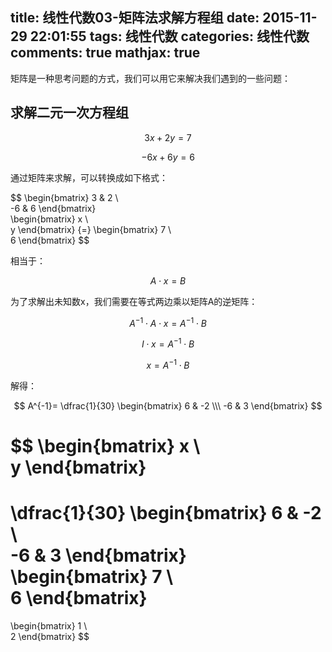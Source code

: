 title: 线性代数03-矩阵法求解方程组
date: 2015-11-29 22:01:55
tags: 线性代数
categories: 线性代数
comments: true
mathjax: true
---

矩阵是一种思考问题的方式，我们可以用它来解决我们遇到的一些问题：

## 求解二元一次方程组

$$
3x + 2y = 7
$$

$$
-6x + 6y = 6
$$

通过矩阵来求解，可以转换成如下格式：

$$
 \begin{bmatrix}
   3 & 2 \\\
   -6 & 6 
  \end{bmatrix}
  \
  \begin{bmatrix}
   x \\\
   y
  \end{bmatrix}
  \{=}
  \begin{bmatrix}
   7 \\\
   6
  \end{bmatrix}
$$

相当于：

$$
A \cdot x=B
$$

为了求解出未知数x，我们需要在等式两边乘以矩阵A的逆矩阵：

$$
A^{-1} \cdot A \cdot x=A^{-1} \cdot B
$$

$$
I \cdot x=A^{-1} \cdot B
$$

$$
x=A^{-1} \cdot B
$$

解得：

$$
 A^{-1}=
 \dfrac{1}{30}
 \begin{bmatrix}
   6 & -2 \\\
   -6 & 3 
  \end{bmatrix}
$$

$$
\begin{bmatrix}
   x \\\
   y
  \end{bmatrix}
  =
  \dfrac{1}{30}
  \begin{bmatrix}
   6 & -2 \\\
   -6 & 3 
  \end{bmatrix}
  \begin{bmatrix}
   7 \\\
   6
  \end{bmatrix}
  =
  \begin{bmatrix}
   1 \\\
   2
  \end{bmatrix}
$$